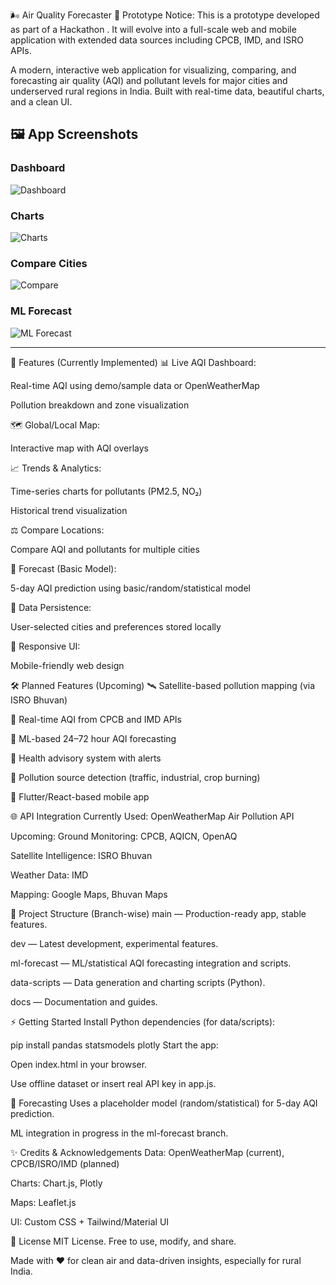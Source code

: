 🌬️ Air Quality Forecaster
🚧 Prototype Notice:
This is a prototype developed as part of a Hackathon . It will evolve into a full-scale web and mobile application with extended data sources including CPCB, IMD, and ISRO APIs.

A modern, interactive web application for visualizing, comparing, and forecasting air quality (AQI) and pollutant levels for major cities and underserved rural regions in India. Built with real-time data, beautiful charts, and a clean UI.

## 🖼️ App Screenshots

### Dashboard
![Dashboard](Dashboard.png)

### Charts
![Charts](Charts.png)

### Compare Cities
![Compare](Compare.png)

### ML Forecast
![ML Forecast](ML-forecast.png)

---
🚀 Features (Currently Implemented)
📊 Live AQI Dashboard:

Real-time AQI using demo/sample data or OpenWeatherMap

Pollution breakdown and zone visualization

🗺️ Global/Local Map:

Interactive map with AQI overlays

📈 Trends & Analytics:

Time-series charts for pollutants (PM2.5, NO₂)

Historical trend visualization

⚖️ Compare Locations:

Compare AQI and pollutants for multiple cities

🔮 Forecast (Basic Model):

5-day AQI prediction using basic/random/statistical model

💾 Data Persistence:

User-selected cities and preferences stored locally

📱 Responsive UI:

Mobile-friendly web design

🛠️ Planned Features (Upcoming)
🛰️ Satellite-based pollution mapping (via ISRO Bhuvan)

📡 Real-time AQI from CPCB and IMD APIs

🤖 ML-based 24–72 hour AQI forecasting

🧠 Health advisory system with alerts

🌾 Pollution source detection (traffic, industrial, crop burning)

📲 Flutter/React-based mobile app

🌐 API Integration
Currently Used:
OpenWeatherMap Air Pollution API

Upcoming:
Ground Monitoring: CPCB, AQICN, OpenAQ

Satellite Intelligence: ISRO Bhuvan

Weather Data: IMD

Mapping: Google Maps, Bhuvan Maps

🌳 Project Structure (Branch-wise)
main — Production-ready app, stable features.

dev — Latest development, experimental features.

ml-forecast — ML/statistical AQI forecasting integration and scripts.

data-scripts — Data generation and charting scripts (Python).

docs — Documentation and guides.

⚡ Getting Started
Install Python dependencies (for data/scripts):


pip install pandas statsmodels plotly
Start the app:

Open index.html in your browser.

Use offline dataset or insert real API key in app.js.

🔮 Forecasting
Uses a placeholder model (random/statistical) for 5-day AQI prediction.

ML integration in progress in the ml-forecast branch.

✨ Credits & Acknowledgements
Data: OpenWeatherMap (current), CPCB/ISRO/IMD (planned)

Charts: Chart.js, Plotly

Maps: Leaflet.js

UI: Custom CSS + Tailwind/Material UI

📣 License
MIT License. Free to use, modify, and share.

Made with ❤️ for clean air and data-driven insights, especially for rural India.







